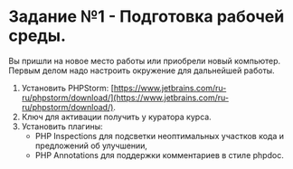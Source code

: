 # Задание №1 - Подготовка рабочей среды.

Вы пришли на новое место работы или приобрели новый компьютер.
Первым делом надо настроить окружение для дальнейшей работы. 

1. Установить PHPStorm: [https://www.jetbrains.com/ru-ru/phpstorm/download/](https://www.jetbrains.com/ru-ru/phpstorm/download/).
1. Ключ для активации получить у куратора курса.  
1. Установить плагины:
    - PHP Inspections для подсветки неоптимальных участков кода и предложений об улучшении,
    - PHP Annotations для поддержки комментариев в стиле phpdoc.
